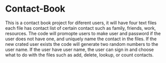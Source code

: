 # Contact-Book
This is a contact book project for diferent users, it will have four text files each file has contact list of certain contact such as family, friends, work, resources. 
The code will promopte users to make user and password if the user does not have one, and uniquely name the contact in the files. 
If the new crated user exists the code will generate two random numbers to the user name. If the user have user name, the user can sign in and choose what to do with the files such as add, delete, lookup, or count contacts.

